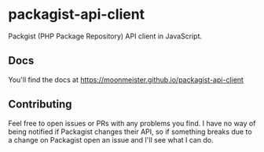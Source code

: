 # packagist-api-client

Packgist (PHP Package Repository) API client in JavaScript.

## Docs

You'll find the docs at https://moonmeister.github.io/packagist-api-client

## Contributing

Feel free to open issues or PRs with any problems you find. I have no way of being notified if Packagist changes their API, so if something breaks due to a change on Packagist open an issue and I'll see what I can do.
